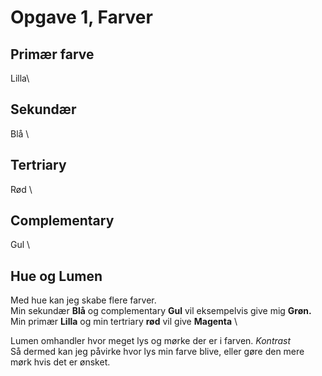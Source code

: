 
# Opgave 1, Farver

## Primær farve
Lilla\

## Sekundær 
Blå \

## Tertriary
Rød \

## Complementary
Gul \

## Hue og Lumen
Med hue kan jeg skabe flere farver. \
Min sekundær **Blå** og complementary **Gul** vil eksempelvis give mig **Grøn.** \
Min primær **Lilla** og min tertriary **rød** vil give **Magenta** \

Lumen omhandler hvor meget lys og mørke der er i farven. *Kontrast* \
Så dermed kan jeg påvirke hvor lys min farve blive, eller gøre den mere mørk hvis det er ønsket. 

